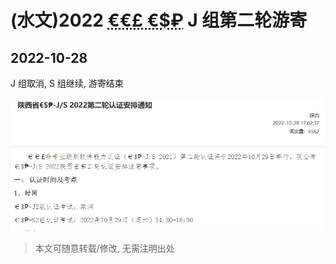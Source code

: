 # (水文)2022 <abbr title="CCF CSP(China Computer Federation Certified Software Professional, CCF 软件能力认证)的货币符号形式, 体现了 CCF 贪财的特点">€€£ €\$₽</abbr> J 组第二轮游寄

## 2022-10-28

J 组取消, S 组继续, 游寄结束

[![s:874x370 棺方通知](/blog-md/2022-ccf-csp-j-you-ji/img/cover.png)](https://www.noi.cn/gs/xw/sx1/2022-10-28/775827.shtml?province=df)

> 本文可随意转载/修改, 无需注明出处

<nocopyright value="true"></nocopyright>
